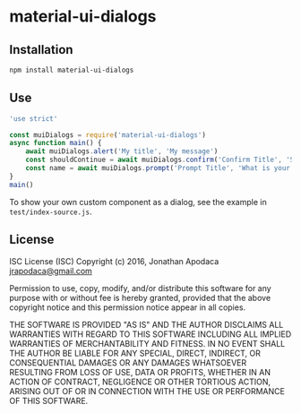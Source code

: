 # material-ui-dialogs

## Installation

```sh
npm install material-ui-dialogs
```

## Use

```js
'use strict'

const muiDialogs = require('material-ui-dialogs')
async function main() {
	await muiDialogs.alert('My title', 'My message')
	const shouldContinue = await muiDialogs.confirm('Confirm Title', 'Should I continue?')
	const name = await muiDialogs.prompt('Prompt Title', 'What is your name?', 'Default value here')
}
main()
```

To show your own custom component as a dialog, see the example in `test/index-source.js`.

## License

ISC License (ISC)
Copyright (c) 2016, Jonathan Apodaca <jrapodaca@gmail.com>

Permission to use, copy, modify, and/or distribute this software for any purpose with or without fee is hereby granted, provided that the above copyright notice and this permission notice appear in all copies.

THE SOFTWARE IS PROVIDED "AS IS" AND THE AUTHOR DISCLAIMS ALL WARRANTIES WITH REGARD TO THIS SOFTWARE INCLUDING ALL IMPLIED WARRANTIES OF MERCHANTABILITY AND FITNESS. IN NO EVENT SHALL THE AUTHOR BE LIABLE FOR ANY SPECIAL, DIRECT, INDIRECT, OR CONSEQUENTIAL DAMAGES OR ANY DAMAGES WHATSOEVER RESULTING FROM LOSS OF USE, DATA OR PROFITS, WHETHER IN AN ACTION OF CONTRACT, NEGLIGENCE OR OTHER TORTIOUS ACTION, ARISING OUT OF OR IN CONNECTION WITH THE USE OR PERFORMANCE OF THIS SOFTWARE.
